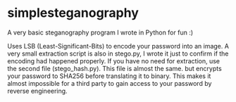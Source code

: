 # simplesteganography
A very basic steganography program I wrote in Python for fun :) 

Uses LSB (Least-Significant-Bits) to encode your password into an image. 
A very small extraction script is also in stego.py, I wrote it just to confirm if the encoding had happened properly. 
If you have no need for extraction, use the second file (stego_hash.py). This file is almost the same. but encrypts your password to SHA256 before translating it to binary. This makes it almost impossible for a third party to gain access to your password by reverse engineering. 

